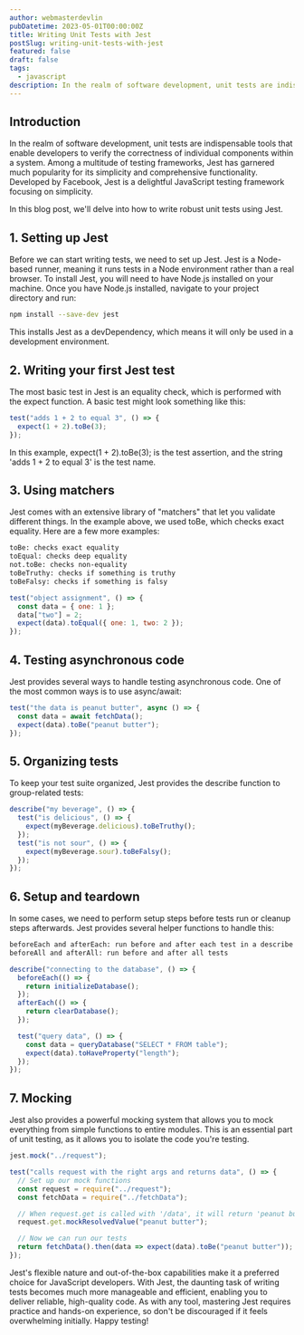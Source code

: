 ```yaml
---
author: webmasterdevlin
pubDatetime: 2023-05-01T00:00:00Z
title: Writing Unit Tests with Jest
postSlug: writing-unit-tests-with-jest
featured: false
draft: false
tags:
  - javascript
description: In the realm of software development, unit tests are indispensable tools that enable developers to verify the correctness of individual components within a system. Among a multitude of testing framew…
---
```


## Introduction

In the realm of software development, unit tests are indispensable tools that enable developers to verify the correctness of individual components within a system. Among a multitude of testing frameworks, Jest has garnered much popularity for its simplicity and comprehensive functionality. Developed by Facebook, Jest is a delightful JavaScript testing framework focusing on simplicity.

In this blog post, we'll delve into how to write robust unit tests using Jest.

## 1. Setting up Jest

Before we can start writing tests, we need to set up Jest. Jest is a Node-based runner, meaning it runs tests in a Node environment rather than a real browser. To install Jest, you will need to have Node.js installed on your machine. Once you have Node.js installed, navigate to your project directory and run:

```bash
npm install --save-dev jest
```

This installs Jest as a devDependency, which means it will only be used in a development environment.

## 2. Writing your first Jest test

The most basic test in Jest is an equality check, which is performed with the expect function. A basic test might look something like this:

```javascript
test("adds 1 + 2 to equal 3", () => {
  expect(1 + 2).toBe(3);
});
```

In this example, expect(1 + 2).toBe(3); is the test assertion, and the string 'adds 1 + 2 to equal 3' is the test name.

## 3. Using matchers

Jest comes with an extensive library of "matchers" that let you validate different things. In the example above, we used toBe, which checks exact equality. Here are a few more examples:

```txt
toBe: checks exact equality
toEqual: checks deep equality
not.toBe: checks non-equality
toBeTruthy: checks if something is truthy
toBeFalsy: checks if something is falsy
```

```javascript
test("object assignment", () => {
  const data = { one: 1 };
  data["two"] = 2;
  expect(data).toEqual({ one: 1, two: 2 });
});
```

## 4. Testing asynchronous code

Jest provides several ways to handle testing asynchronous code. One of the most common ways is to use async/await:

```javascript
test("the data is peanut butter", async () => {
  const data = await fetchData();
  expect(data).toBe("peanut butter");
});
```

## 5. Organizing tests

To keep your test suite organized, Jest provides the describe function to group-related tests:

```javascript
describe("my beverage", () => {
  test("is delicious", () => {
    expect(myBeverage.delicious).toBeTruthy();
  });
  test("is not sour", () => {
    expect(myBeverage.sour).toBeFalsy();
  });
});
```

## 6. Setup and teardown

In some cases, we need to perform setup steps before tests run or cleanup steps afterwards. Jest provides several helper functions to handle this:

```txt
beforeEach and afterEach: run before and after each test in a describe block
beforeAll and afterAll: run before and after all tests
```

```javascript
describe("connecting to the database", () => {
  beforeEach(() => {
    return initializeDatabase();
  });
  afterEach(() => {
    return clearDatabase();
  });

  test("query data", () => {
    const data = queryDatabase("SELECT * FROM table");
    expect(data).toHaveProperty("length");
  });
});
```

## 7. Mocking

Jest also provides a powerful mocking system that allows you to mock everything from simple functions to entire modules. This is an essential part of unit testing, as it allows you to isolate the code you're testing.

```javascript
jest.mock("../request");

test("calls request with the right args and returns data", () => {
  // Set up our mock functions
  const request = require("../request");
  const fetchData = require("../fetchData");

  // When request.get is called with '/data', it will return 'peanut butter'
  request.get.mockResolvedValue("peanut butter");

  // Now we can run our tests
  return fetchData().then(data => expect(data).toBe("peanut butter"));
});
```

Jest's flexible nature and out-of-the-box capabilities make it a preferred choice for JavaScript developers. With Jest, the daunting task of writing tests becomes much more manageable and efficient, enabling you to deliver reliable, high-quality code. As with any tool, mastering Jest requires practice and hands-on experience, so don't be discouraged if it feels overwhelming initially. Happy testing!
